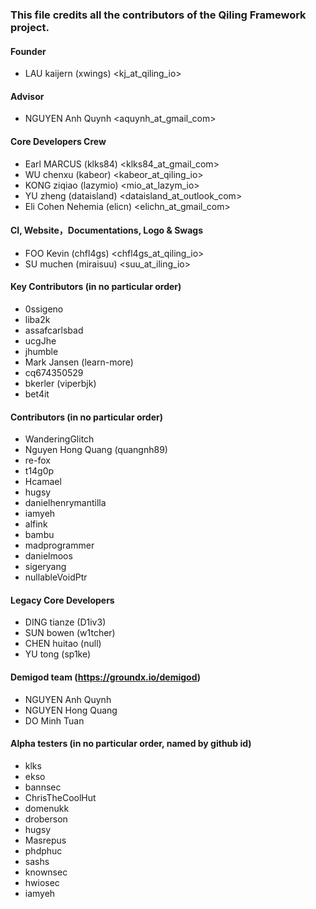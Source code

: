 ### This file credits all the contributors of the Qiling Framework project.


#### Founder

- LAU kaijern (xwings) <kj_at_qiling_io>


#### Advisor

- NGUYEN Anh Quynh <aquynh_at_gmail_com>


#### Core Developers Crew

- Earl MARCUS (klks84) <klks84_at_gmail_com>
- WU chenxu (kabeor) <kabeor_at_qiling_io>
- KONG ziqiao (lazymio) <mio_at_lazym_io>
- YU zheng (dataisland) <dataisland_at_outlook_com>
- Eli Cohen Nehemia (elicn) <elichn_at_gmail_com>


#### CI, Website，Documentations, Logo & Swags

- FOO Kevin (chfl4gs) <chfl4gs_at_qiling_io>
- SU muchen (miraisuu) <suu_at_iling_io>


#### Key Contributors (in no particular order)

- 0ssigeno
- liba2k
- assafcarlsbad
- ucgJhe
- jhumble
- Mark Jansen (learn-more)
- cq674350529
- bkerler (viperbjk)
- bet4it


#### Contributors (in no particular order)

- WanderingGlitch
- Nguyen Hong Quang (quangnh89)
- re-fox
- t14g0p
- Hcamael
- hugsy
- danielhenrymantilla
- iamyeh
- alfink
- bambu
- madprogrammer
- danielmoos
- sigeryang
- nullableVoidPtr


#### Legacy Core Developers

- DING tianze (D1iv3)
- SUN bowen (w1tcher)
- CHEN huitao (null)
- YU tong (sp1ke)


#### Demigod team (https://groundx.io/demigod)

- NGUYEN Anh Quynh
- NGUYEN Hong Quang
- DO Minh Tuan


#### Alpha testers (in no particular order, named by github id)

- klks
- ekso
- bannsec
- ChrisTheCoolHut
- domenukk
- droberson
- hugsy
- Masrepus
- phdphuc
- sashs
- knownsec
- hwiosec
- iamyeh

